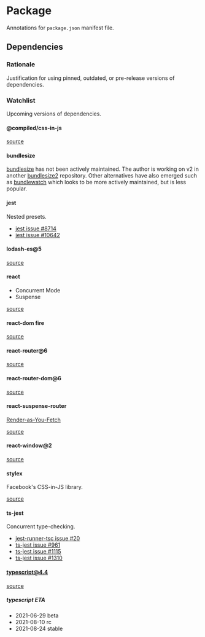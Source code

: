 # Package

Annotations for `package.json` manifest file.

## Dependencies

### Rationale

Justification for using pinned, outdated, or pre-release versions of dependencies.

### Watchlist

Upcoming versions of dependencies.

#### @compiled/css-in-js

[source](https://github.com/atlassian-labs/compiled-css-in-js)

#### bundlesize

[bundlesize](https://github.com/siddharthkp/bundlesize) has not been actively maintained.
The author is working on v2 in another [bundlesize2](https://github.com/siddharthkp/bundlesize2) repository.
Other alternatives have also emerged such as [bundlewatch](https://github.com/bundlewatch/bundlewatch) which looks to be more actively maintained, but is less popular.

#### jest

Nested presets.

- [jest issue #8714](https://github.com/facebook/jest/issues/8714)
- [jest issue #10642](https://github.com/facebook/jest/issues/10642)

#### lodash-es@5

[source](https://github.com/lodash/lodash/wiki/Roadmap)

#### react

- Concurrent Mode
- Suspense

[source](https://github.com/facebook/react/milestone/40)

#### react-dom fire

[source](https://github.com/facebook/react/issues/13525)

#### react-router@6

[source](https://github.com/ReactTraining/react-router/releases/tag/v6.0.0-alpha.0)

#### react-router-dom@6

[source](https://github.com/ReactTraining/react-router/releases/tag/v6.0.0-alpha.0)

#### react-suspense-router

[Render-as-You-Fetch](https://reactjs.org/docs/concurrent-mode-suspense.html#approach-3-render-as-you-fetch-using-suspense)

[source](https://github.com/dai-shi/react-suspense-router)

#### react-window@2

[source](https://github.com/bvaughn/react-window/issues/302)

#### stylex

Facebook's CSS-in-JS library.

[source](https://www.youtube.com/watch?v=9JZHodNR184)

#### ts-jest

Concurrent type-checking.

- [jest-runner-tsc issue #20](https://github.com/azz/jest-runner-tsc/issues/20)
- [ts-jest issue #961](https://github.com/kulshekhar/ts-jest/issues/961)
- [ts-jest issue #1115](https://github.com/kulshekhar/ts-jest/issues/1115)
- [ts-jest issue #1310](https://github.com/kulshekhar/ts-jest/issues/1310)

#### typescript@4.4

[source](https://github.com/microsoft/TypeScript/issues/44237)

##### typescript ETA

- 2021-06-29 beta
- 2021-08-10 rc
- 2021-08-24 stable
